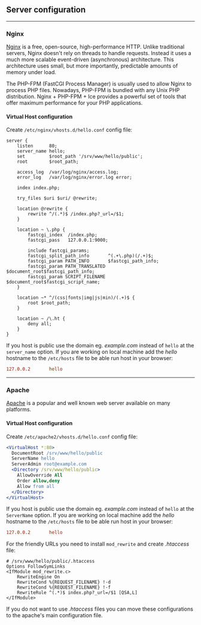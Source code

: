 ## Server configuration
***
### Nginx
[Nginx](http://nginx.org) is a free, open-source, high-performance HTTP. Unlike traditional servers, Nginx doesn't rely on threads to handle requests. Instead it uses a much more scalable event-driven (asynchronous) architecture. This architecture uses small, but more importantly, predictable amounts of memory under load.

The PHP-FPM (FastCGI Process Manager) is usually used to allow Nginx to process PHP files. Nowadays, PHP-FPM is bundled with any Unix PHP distribution. Nginx + PHP-FPM + Ice provides a powerful set of tools that offer maximum performance for your PHP applications.

#### Virtual Host configuration
Create `/etc/nginx/vhosts.d/hello.conf` config file:
```nginx
server {
    listen      80;
    server_name hello;
    set         $root_path '/srv/www/hello/public';
    root        $root_path;

    access_log  /var/log/nginx/access.log;
    error_log   /var/log/nginx/error.log error;

    index index.php;

    try_files $uri $uri/ @rewrite;

    location @rewrite {
        rewrite ^/(.*)$ /index.php?_url=/$1;
    }

    location ~ \.php {
        fastcgi_index  /index.php;
        fastcgi_pass   127.0.0.1:9000;

        include fastcgi_params;
        fastcgi_split_path_info       ^(.+\.php)(/.+)$;
        fastcgi_param PATH_INFO       $fastcgi_path_info;
        fastcgi_param PATH_TRANSLATED $document_root$fastcgi_path_info;
        fastcgi_param SCRIPT_FILENAME $document_root$fastcgi_script_name;
    }

    location ~* ^/(css|fonts|img|js|min)/(.+)$ {
        root $root_path;
    }

    location ~ /\.ht {
        deny all;
    }
}
```

If you host is public use the domain eg. _example.com_ instead of `hello` at the `server_name` option. If you are working on local machine add the _hello_ hostname to the `/etc/hosts` file to be able run host in your browser:
```conf
127.0.0.2       hello
```

***
### Apache
[Apache](http://httpd.apache.org) is a popular and well known web server available on many platforms.

#### Virtual Host configuration
Create `/etc/apache2/vhosts.d/hello.conf` config file:
```apache
<VirtualHost *:80>
  DocumentRoot /srv/www/hello/public
  ServerName hello
  ServerAdmin root@example.com
  <Directory /srv/www/hello/public>
    AllowOverride All
    Order allow,deny
    Allow from all
  </Directory>
</VirtualHost>
```

If you host is public use the domain eg. _example.com_ instead of `hello` at the `ServerName` option. If you are working on local machine add the _hello_ hostname to the `/etc/hosts` file to be able run host in your browser:
```conf
127.0.0.2       hello
```

For the friendly URLs you need to install `mod_rewrite` and create _.htaccess_ file:
```
# /srv/www/hello/public/.htaccess
Options FollowSymLinks
<IfModule mod_rewrite.c>
    RewriteEngine On
    RewriteCond %{REQUEST_FILENAME} !-d
    RewriteCond %{REQUEST_FILENAME} !-f
    RewriteRule ^(.*)$ index.php?_url=/$1 [QSA,L]
</IfModule>
```

If you do not want to use _.htaccess_ files you can move these configurations to the apache's main configuration file.
